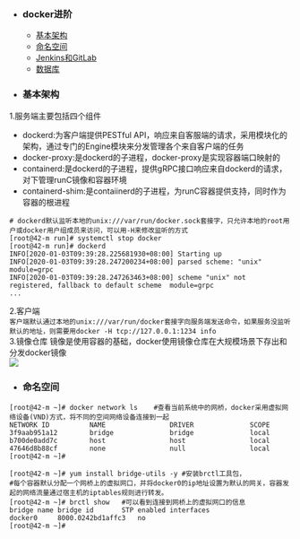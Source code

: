 + ### docker进阶
    + [基本架构](#基本架构)
    + [命名空间](#命名空间)
    + [Jenkins和GitLab](#Jenkins和GitLab)
	+ [数据库](#数据库)
+ ### 基本架构
1.服务端主要包括四个组件
* dockerd:为客户端提供PESTful API，响应来自客服端的请求，采用模块化的架构，通过专门的Engine模块来分发管理各个来自客户端的任务
* docker-proxy:是dockerd的子进程，docker-proxy是实现容器端口映射的
* containerd:是dockerd的子进程，提供gRPC接口响应来自dockerd的请求，对下管理runC镜像和容器环境
* containerd-shim:是contaiinerd的子进程，为runC容器提供支持，同时作为容器的根进程
```
# dockerd默认监听本地的unix:///var/run/docker.sock套接字，只允许本地的root用户或docker用户组成员来访问，可以用-H来修改监听的方式
[root@42-m run]# systemctl stop docker
[root@42-m run]# dockerd
INFO[2020-01-03T09:39:28.225681930+08:00] Starting up                                  
INFO[2020-01-03T09:39:28.247200234+08:00] parsed scheme: "unix"                         module=grpc
INFO[2020-01-03T09:39:28.247263463+08:00] scheme "unix" not registered, fallback to default scheme  module=grpc
...
```
2.客户端  
`客户端默认通过本地的unix:///var/run/docker套接字向服务端发送命令，如果服务没监听默认的地址，则需要用docker -H tcp://127.0.0.1:1234 info`  
3.镜像仓库
镜像是使用容器的基础，docker使用镜像仓库在大规模场景下存出和分发docker镜像  
![](https://github.com/docker/distribution)  
+ ### 命名空间
```
[root@42-m ~]# docker network ls	#查看当前系统中的网桥，docker采用虚拟网络设备(VND)方式，将不同的空间网络设备连接到一起
NETWORK ID          NAME                DRIVER              SCOPE
3f9aab951a12        bridge              bridge              local
b700de0add7c        host                host                local
47646d8b88cf        none                null                local
[root@42-m ~]#
```
```
[root@42-m ~]# yum install bridge-utils -y #安装brctl工具包，
#每个容器默认分配一个网桥上的虚拟网口，并将docker0的ip地址设置为默认的网关，容器发起的网络流量通过宿主机的iptables规则进行转发。
[root@42-m ~]# brctl show	#可以看到连接到网桥上的虚拟网口的信息
bridge name	bridge id		STP enabled	interfaces
docker0		8000.0242bd1affc3	no		
[root@42-m ~]#
```